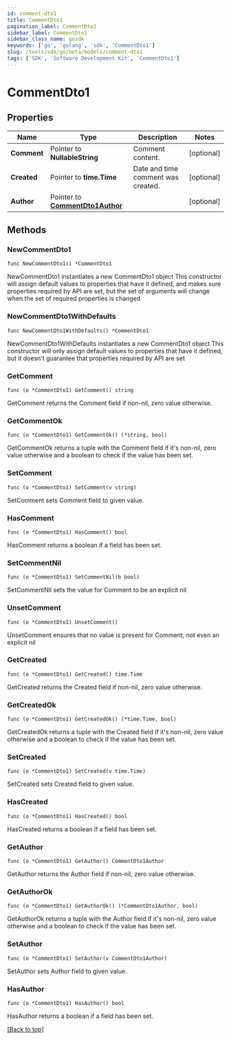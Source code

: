 ```yaml
---
id: comment-dto1
title: CommentDto1
pagination_label: CommentDto1
sidebar_label: CommentDto1
sidebar_class_name: gosdk
keywords: ['go', 'golang', 'sdk', 'CommentDto1'] 
slug: /tools/sdk/go/beta/models/comment-dto1
tags: ['SDK', 'Software Development Kit', 'CommentDto1']
---
```


# CommentDto1

## Properties

Name | Type | Description | Notes
------------ | ------------- | ------------- | -------------
**Comment** |  Pointer to **NullableString** | Comment content. | [optional] 
**Created** |  Pointer to **time.Time** | Date and time comment was created. | [optional] 
**Author** |  Pointer to [**CommentDto1Author**](comment-dto1-author) |  | [optional] 

## Methods

### NewCommentDto1

`func NewCommentDto1() *CommentDto1`

NewCommentDto1 instantiates a new CommentDto1 object
This constructor will assign default values to properties that have it defined,
and makes sure properties required by API are set, but the set of arguments
will change when the set of required properties is changed

### NewCommentDto1WithDefaults

`func NewCommentDto1WithDefaults() *CommentDto1`

NewCommentDto1WithDefaults instantiates a new CommentDto1 object
This constructor will only assign default values to properties that have it defined,
but it doesn't guarantee that properties required by API are set

### GetComment

`func (o *CommentDto1) GetComment() string`

GetComment returns the Comment field if non-nil, zero value otherwise.

### GetCommentOk

`func (o *CommentDto1) GetCommentOk() (*string, bool)`

GetCommentOk returns a tuple with the Comment field if it's non-nil, zero value otherwise
and a boolean to check if the value has been set.

### SetComment

`func (o *CommentDto1) SetComment(v string)`

SetComment sets Comment field to given value.

### HasComment

`func (o *CommentDto1) HasComment() bool`

HasComment returns a boolean if a field has been set.

### SetCommentNil

`func (o *CommentDto1) SetCommentNil(b bool)`

 SetCommentNil sets the value for Comment to be an explicit nil

### UnsetComment
`func (o *CommentDto1) UnsetComment()`

UnsetComment ensures that no value is present for Comment, not even an explicit nil
### GetCreated

`func (o *CommentDto1) GetCreated() time.Time`

GetCreated returns the Created field if non-nil, zero value otherwise.

### GetCreatedOk

`func (o *CommentDto1) GetCreatedOk() (*time.Time, bool)`

GetCreatedOk returns a tuple with the Created field if it's non-nil, zero value otherwise
and a boolean to check if the value has been set.

### SetCreated

`func (o *CommentDto1) SetCreated(v time.Time)`

SetCreated sets Created field to given value.

### HasCreated

`func (o *CommentDto1) HasCreated() bool`

HasCreated returns a boolean if a field has been set.

### GetAuthor

`func (o *CommentDto1) GetAuthor() CommentDto1Author`

GetAuthor returns the Author field if non-nil, zero value otherwise.

### GetAuthorOk

`func (o *CommentDto1) GetAuthorOk() (*CommentDto1Author, bool)`

GetAuthorOk returns a tuple with the Author field if it's non-nil, zero value otherwise
and a boolean to check if the value has been set.

### SetAuthor

`func (o *CommentDto1) SetAuthor(v CommentDto1Author)`

SetAuthor sets Author field to given value.

### HasAuthor

`func (o *CommentDto1) HasAuthor() bool`

HasAuthor returns a boolean if a field has been set.


[[Back to top]](#) 


